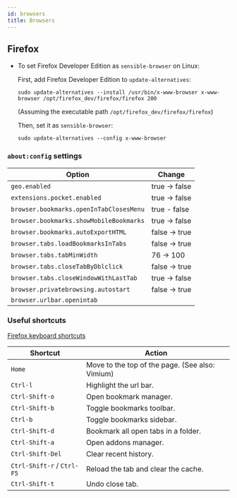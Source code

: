 ```yaml
---
id: browsers
title: Browsers
---
```


## Firefox

- To set Firefox Developer Edition as `sensible-browser` on Linux:

  First, add Firefox Developer Edition to `update-alternatives`:

  ```shell
  sudo update-alternatives --install /usr/bin/x-www-browser x-www-browser /opt/firefox_dev/firefox/firefox 200
  ```

  (Assuming the executable path `/opt/firefox_dev/firefox/firefox`)

  Then, set it as `sensible-browser`:

  ```shell
  sudo update-alternatives --config x-www-browser
  ```

### `about:config` settings

| Option                                  | Change        |
| --------------------------------------- | ------------- |
| `geo.enabled`                           | true -> false |
| `extensions.pocket.enabled`             | true -> false |
| `browser.bookmarks.openInTabClosesMenu` | true - false  |
| `browser.bookmarks.showMobileBookmarks` | true -> false |
| `browser.bookmarks.autoExportHTML`      | false -> true |
| `browser.tabs.loadBookmarksInTabs`      | false -> true |
| `browser.tabs.tabMinWidth`              | 76 -> 100     |
| `browser.tabs.closeTabByDblclick`       | false -> true |
| `browser.tabs.closeWindowWithLastTab`   | true -> false |
| `browser.privatebrowsing.autostart`     | false -> true |
| `browser.urlbar.openintab`              |               |

### Useful shortcuts

[Firefox keyboard shortcuts](https://support.mozilla.org/en-US/kb/keyboard-shortcuts-perform-firefox-tasks-quickly)

| Shortcut                   | Action                                          |
| -------------------------- | ----------------------------------------------- |
| `Home`                     | Move to the top of the page. (See also: Vimium) |
| `Ctrl-l`                   | Highlight the url bar.                          |
| `Ctrl-Shift-o`             | Open bookmark manager.                          |
| `Ctrl-Shift-b`             | Toggle bookmarks toolbar.                       |
| `Ctrl-b`                   | Toggle bookmarks sidebar.                       |
| `Ctrl-Shift-d`             | Bookmark all open tabs in a folder.             |
| `Ctrl-Shift-a`             | Open addons manager.                            |
| `Ctrl-Shift-Del`           | Clear recent history.                           |
| `Ctrl-Shift-r` / `Ctrl-F5` | Reload the tab and clear the cache.             |
| `Ctrl-Shift-t`             | Undo close tab.                                 |
